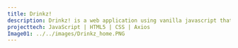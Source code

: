 ```yaml
---
title: Drinkz!
description: Drinkz! is a web application using vanilla javascript that makes Axios calls to a Cocktail DB API, which is an external open source API that generates cocktail recipes. This application has four main features, allowing users to search drinks my name, alcohol type, cocktail glass type, and finally the user can generate a random cocktail to try if they're feeling risky. This was my first web application, after only 8 weeks of studying code.
projecttech: JavaScript | HTML5 | CSS | Axios
Image01: ../../images/Drinkz_home.PNG
---
```

